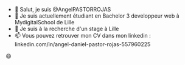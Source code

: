 - 👋 Salut, je suis @AngelPASTORROJAS
- 🌱 Je suis actuellement étudiant en Bachelor 3 developpeur web à MydigitalSchool de Lille
- 💞️ Je suis à la recherche d'un stage à Lille
- 📫 Vous pouvez retrouver mon CV  dans mon linkedin : linkedin.com/in/angel-daniel-pastor-rojas-557960225


 :smile:
<!---
AngelPASTORROJAS/AngelPASTORROJAS is a ✨ special ✨ repository because its `README.md` (this file) appears on your GitHub profile.
You can click the Preview link to take a look at your changes.
--->
